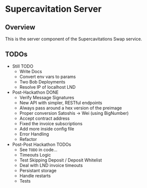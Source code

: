 # Supercavitation Server

## Overview

This is the server component of the Supercavitations Swap service.

## TODOs

- Still TODO
  - Write Docs
  - Convert env vars to params
  - Two Bob Deployments
  - Resolve IP of localhost LND
- Post-Hackathon DONE
  - Verify Message Signatures
  - New API with simpler, RESTful endpoints
  - Always pass around a hex version of the preimage
  - Proper conversion Satoshis -> Wei (using BigNumber)
  - Accept contract address
  - Fixed the invoice subscriptions
  - Add more inside config file
  - Error Handling
  - Refactor
- Post-Post Hackathon TODOs
  - See `TODO` in code...
  - Timeouts Logic
  - Test Skipping Deposit / Deposit Whitelist
  - Deal with LND invoice timeouts
  - Persistant storage
  - Handle restarts
  - Tests